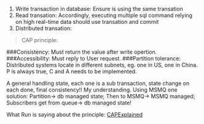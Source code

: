 1. Write transaction in database:
Ensure is using the same transation
2. Read transation:
Accordingly, executing multiple sql command relying on high real-time data should use transation and commit
3. Distributed transation:
> CAP principle: 

###Consistency: Must return the value after write opertion.
###Accessibility: Must reply to User request. 
###Partition tolerance: Distributed systems locate in different subnets, eg. one in US, one in China.
P is always true, C and A needs to be implemented.

A general handling state, each one is a sub transaction, state change on each done, final consistency!! My understanding.
Using MSMQ one solution: Partition-> db managed state; Then to MSMQ-> MSMQ managed; Subscribers get from queue-> db managed state!

What Run is saying about the principle:
[CAPExplained](http://www.ruanyifeng.com/blog/2018/07/cap.html)
